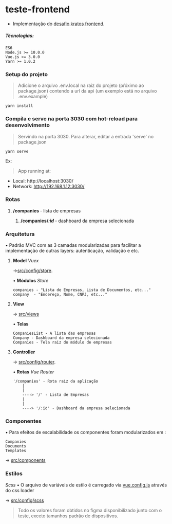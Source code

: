 # teste-frontend
* Implementação do [desafio kratos frontend](https://github.com/somoskratos/test-frontend "kratos frontend").

##### Técnologias:
```
ES6
Node.js >= 10.0.0
Vue.js >= 3.0.0 
Yarn >= 1.0.2
```
### Setup do projeto
> Adicione o arquivo .env.local na raiz do projeto (pŕóximo ao package.json) contendo a url da api (um exemplo está no arquivo .env.example)

``` 
yarn install
```

### Compila e serve na porta 3030 com hot-reload para desenvolvimento
> Servindo na porta 3030. Para alterar, editar a entrada 'serve' no package.json

```
yarn serve
```
Ex:
>App running at:
  - Local:   http://localhost:3030/
  - Network: http://192.168.1.12:3030/

### Rotas 
<ol>
<li><b>/companies </b> - lista de empresas</li>
	<ol>
	<li><b>/companies/<i>:id</i> </b> - dashboard da empresa selecionada</li>
	</ol>
</ol>

### Arquitetura
• Padrão MVC com as 3 camadas modularizadas para facilitar a implementação de outras layers: autenticação, validação e etc.

<html>
<ol>
<li> <b>Model</b> <i>Vuex</i>

->[src/config/store](https://github.com/Thrashattack/test-frontend/tree/teste-carlos-cunha/src/config/store "src/config/store").

• <b>Módulos</b> <i>Store</i>

``` 
companies - "Lista de Empresas, Lista de Documentos, etc..." 
company  - "Endereço, Nome, CNPJ, etc..." 
``` 

</li> 
<li> <b>View</b> 

-> [src/views](https://github.com/Thrashattack/test-frontend/tree/teste-carlos-cunha/src/views "src/views")

• <b>Telas</b>

```
CompaniesList - A lista das empresas
Company - Dashboard da empresa selecionada
Companies - Tela raiz do módulo de empresas
```

</li>
<li> <b>Controller</b>

-> [src/config/router](https://github.com/Thrashattack/test-frontend/tree/teste-carlos-cunha/src/config/router "src/config/router").

• <b>Rotas</b> <i>Vue Router</i>

```
'/companies' - Rota raiz da aplicação
	|
	|
	----> '/' - Lista de Empresas
	|
	|
	----> '/:id' - Dashboard da empresa selecionada
```

</li>
</ol>

### Componentes

• Para efeitos de escalabilidade os componentes foram modularizados em :
```
Companies
Documents
Templates
```
-> [src/components](https://github.com/Thrashattack/test-frontend/tree/teste-carlos-cunha/src/components "src/components")

### Estilos 
<i>Scss</i>
• O arquivo de variáveis de estilo é carregado via [vue.config.js](https://github.com/Thrashattack/test-frontend/blob/teste-carlos-cunha/vue.config.js) através do css loader

-> [src/config/scss](https://github.com/Thrashattack/test-frontend/tree/teste-carlos-cunha/src/config/scss "src/config/scss")

> Todo os valores foram obtidos no figma disponibilizado junto com o teste, exceto tamanhos padrão de dispositivos.


[kratosfrontend]: https://github.com/somoskratos/test-frontend "kratos frontend"
[src/config/store]: https://github.com/Thrashattack/test-frontend/tree/teste-carlos-cunha/src/config/store "src/config/store"
[src/views]: https://github.com/Thrashattack/test-frontend/tree/teste-carlos-cunha/src/views "src/views"
[src/config/router]: https://github.com/Thrashattack/test-frontend/tree/teste-carlos-cunha/src/config/router "src/config/router"
[src/config/scss]: https://github.com/Thrashattack/test-frontend/tree/teste-carlos-cunha/src/config/scss "src/config/scss"
[vue.config.js]: https://github.com/Thrashattack/test-frontend/blob/teste-carlos-cunha/vue.config.js "vue.config.js"
